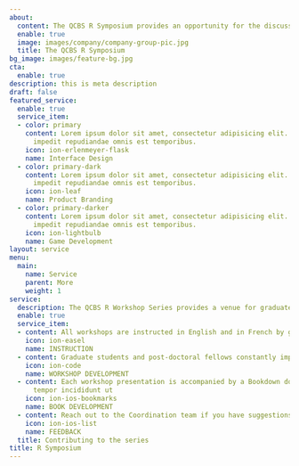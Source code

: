 ```yaml
---
about:
  content: The QCBS R Symposium provides an opportunity for the discussion and exchange of ideas between participants and presenter in the application of biodiversity science analyses using R. For this, we provide a venue for teaching and participation in a series of contributed R workshops that are not offered during the annual QCBS R Workshop Series.
  enable: true
  image: images/company/company-group-pic.jpg
  title: The QCBS R Symposium
bg_image: images/feature-bg.jpg
cta:
  enable: true
description: this is meta description
draft: false
featured_service:
  enable: true
  service_item:
  - color: primary
    content: Lorem ipsum dolor sit amet, consectetur adipisicing elit. Saepe enim
      impedit repudiandae omnis est temporibus.
    icon: ion-erlenmeyer-flask
    name: Interface Design
  - color: primary-dark
    content: Lorem ipsum dolor sit amet, consectetur adipisicing elit. Saepe enim
      impedit repudiandae omnis est temporibus.
    icon: ion-leaf
    name: Product Branding
  - color: primary-darker
    content: Lorem ipsum dolor sit amet, consectetur adipisicing elit. Saepe enim
      impedit repudiandae omnis est temporibus.
    icon: ion-lightbulb
    name: Game Development
layout: service
menu:
  main:
    name: Service
    parent: More
    weight: 1
service:
  description: The QCBS R Workshop Series provides a venue for graduate students and postdoctoral fellows to improve their teaching and learning abilities through the instruction and the development of statistical and programming workshops. We immensely value the contributions provided to the series, and we rely on the QCBS community's engagement to constantly improve our workshops.
  enable: true
  service_item:
  - content: All workshops are instructed in English and in French by graduate students and post-doctoral fellows looking to practice their teaching abilities.
    icon: ion-easel
    name: INSTRUCTION
  - content: Graduate students and post-doctoral fellows constantly improve our presentations, which are all written in RMarkdown and hosted on our GitHub. This is a great opportunity to learn or practice RMarkdown and version control.
    icon: ion-code
    name: WORKSHOP DEVELOPMENT
  - content: Each workshop presentation is accompanied by a Bookdown document, which contains more explanations and code you can play with on your own time. Graduate students and post-doctoral fellows collaboratively develop this material, and practice RMarkdown and version control in the process.
      tempor incididunt ut
    icon: ion-ios-bookmarks
    name: BOOK DEVELOPMENT
  - content: Reach out to the Coordination team if you have suggestions, comments, or questions about the QCBS R Workshop Series. If you would like to flag specific issues in a workshop (typos, errors, clarifications), please open an issue on GitHub to let us know!
    icon: ion-ios-list
    name: FEEDBACK
  title: Contributing to the series
title: R Symposium
---
```

